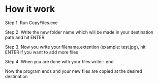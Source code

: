 # How it work

Step 1. Run CopyFiles.exe

Step 2. Write the new folder name which will be made in your destination path and hit ENTER

Step 3. Now you write your filename.extention (example: test.jpg), hit ENTER if you want to add more files

Step 4. When you are done with your files write - end

Now the program ends and your new files are copied at the desired destination
